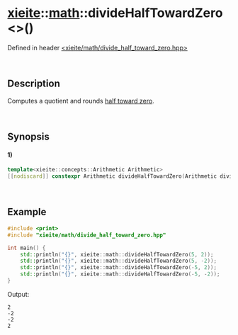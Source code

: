 # [xieite](../../xieite.md)\:\:[math](../../math.md)\:\:divideHalfTowardZero\<\>\(\)
Defined in header [<xieite/math/divide_half_toward_zero.hpp>](../../../include/xieite/math/divide_half_toward_zero.hpp)

&nbsp;

## Description
Computes a quotient and rounds [half toward zero](https://en.wikipedia.org/wiki/Rounding#Rounding_half_toward_zero).

&nbsp;

## Synopsis
#### 1)
```cpp
template<xieite::concepts::Arithmetic Arithmetic>
[[nodiscard]] constexpr Arithmetic divideHalfTowardZero(Arithmetic dividend, Arithmetic divisor) noexcept;
```

&nbsp;

## Example
```cpp
#include <print>
#include "xieite/math/divide_half_toward_zero.hpp"

int main() {
    std::println("{}", xieite::math::divideHalfTowardZero(5, 2));
    std::println("{}", xieite::math::divideHalfTowardZero(5, -2));
    std::println("{}", xieite::math::divideHalfTowardZero(-5, 2));
    std::println("{}", xieite::math::divideHalfTowardZero(-5, -2));
}
```
Output:
```
2
-2
-2
2
```
